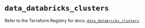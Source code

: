 # `data_databricks_clusters`

Refer to the Terraform Registry for docs: [`data_databricks_clusters`](https://registry.terraform.io/providers/databricks/databricks/1.64.1/docs/data-sources/clusters).

